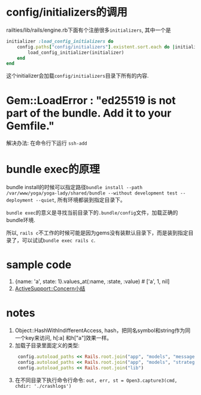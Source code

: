 # config/initializers的调用
railties/lib/rails/engine.rb下面有个注册很多`initializers`, 其中一个是
~~~ruby
initializer :load_config_initializers do
    config.paths["config/initializers"].existent.sort.each do |initializer|
        load_config_initializer(initializer)
    end
end
~~~

这个initializer会加载`config/initializers`目录下所有的内容.

# Gem::LoadError : "ed25519 is not part of the bundle. Add it to your Gemfile."
解决办法: 在命令行下运行 `ssh-add`

# bundle exec的原理
bundle install的时候可以指定路径`bundle install --path /var/www/yoga/yoga-lady/shared/bundle --without development test --deployment --quiet`,
所有环境都装到指定目录下。

`bundle exec`的意义是寻找当前目录下的`.bundle/config`文件，加载正确的bundle环境.

所以, `rails c`不工作的时候可能是因为gems没有装默认目录下，而是装到指定目录了，可以试试`bundle exec rails c`.

# sample code

1. {name: 'a', state: 1}.values_at(:name, :state, :value) # ['a', 1, nil]
1. [ActiveSupport::Concern小结](https://ruby-china.org/topics/19812)


# notes
1. Object::HashWithIndifferentAccess, hash，把同名symbol和string作为同一个key来访问, h[:a] 和h["a"]效果一样。
1. 加载子目录里面定义的类型:
   ~~~ruby
    config.autoload_paths << Rails.root.join("app", "models", "messages")
    config.autoload_paths << Rails.root.join("app", "models", "strategies")
    config.autoload_paths << Rails.root.join("lib")
   ~~~
2. 在不同目录下执行命令行命令: `out, err, st = Open3.capture3(cmd, chdir: './crashlogs')`
